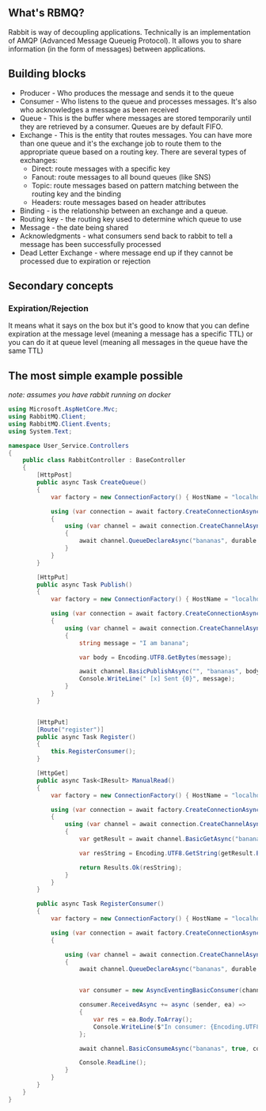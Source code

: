 
## What's RBMQ?

Rabbit is way of decoupling applications. Technically is an implementation of AMQP (Advanced Message Queueig Protocol). It allows you to share information (in the form of messages) between applications.

## Building blocks

- Producer - Who produces the message and sends it to the queue
- Consumer - Who listens to the queue and processes messages. It's also who acknowledges a message as been received
- Queue - This is the buffer where messages are stored temporarily until they are retrieved by a consumer. Queues are by default FIFO.
- Exchange - This is the entity that routes messages. You can have more than one queue and it's the exchange job to route them to the appropriate queue based on a routing key. There are several types of exchanges:
	- Direct: route messages with a specific key
	- Fanout: route messages to all bound queues (like SNS)
	- Topic: route messages based on pattern matching between the routing key and the binding
	- Headers: route messages based on header attributes
- Binding - is the relationship between an exchange and a queue.
- Routing key - the routing key used to determine which queue to use
- Message - the date being shared
- Acknowledgments - what consumers send back to rabbit to tell a message has been successfully processed
- Dead Letter Exchange - where message end up if they cannot be processed due to expiration or rejection

## Secondary concepts
### Expiration/Rejection

It means what it says on the box but it's good to know that you can define expiration at the message level (meaning a message has a specific TTL) or you can do it at queue level (meaning all messages in the queue have the same TTL)


## The most simple example possible

*note: assumes you have rabbit running on docker*

```C#
using Microsoft.AspNetCore.Mvc;
using RabbitMQ.Client;
using RabbitMQ.Client.Events;
using System.Text;

namespace User_Service.Controllers
{
    public class RabbitController : BaseController
    {
        [HttpPost]
        public async Task CreateQueue()
        {
            var factory = new ConnectionFactory() { HostName = "localhost", Port = 5672 };

            using (var connection = await factory.CreateConnectionAsync())
            {
                using (var channel = await connection.CreateChannelAsync())
                {
                    await channel.QueueDeclareAsync("bananas", durable: false, exclusive: false, autoDelete: false, arguments: null);
                }
            }
        }

        [HttpPut]
        public async Task Publish()
        {
            var factory = new ConnectionFactory() { HostName = "localhost", Port = 5672 };

            using (var connection = await factory.CreateConnectionAsync())
            {
                using (var channel = await connection.CreateChannelAsync())
                {
                    string message = "I am banana";

                    var body = Encoding.UTF8.GetBytes(message);

                    await channel.BasicPublishAsync("", "bananas", body);
                    Console.WriteLine(" [x] Sent {0}", message);
                }
            }
        }


        [HttpPut]
        [Route("register")]
        public async Task Register()
        {
            this.RegisterConsumer();
        }

        [HttpGet]
        public async Task<IResult> ManualRead()
        {
            var factory = new ConnectionFactory() { HostName = "localhost", Port = 5672 };

            using (var connection = await factory.CreateConnectionAsync())
            {
                using (var channel = await connection.CreateChannelAsync())
                {
                    var getResult = await channel.BasicGetAsync("bananas", true);

                    var resString = Encoding.UTF8.GetString(getResult.Body.ToArray());

                    return Results.Ok(resString);
                }
            }
        }

        public async Task RegisterConsumer()
        {
            var factory = new ConnectionFactory() { HostName = "localhost", Port = 5672 };

            using (var connection = await factory.CreateConnectionAsync())
            {

                using (var channel = await connection.CreateChannelAsync())
                {
                    await channel.QueueDeclareAsync("bananas", durable: false, exclusive: false, autoDelete: false, arguments: null);


                    var consumer = new AsyncEventingBasicConsumer(channel);

                    consumer.ReceivedAsync += async (sender, ea) =>
                    {
                        var res = ea.Body.ToArray();
                        Console.WriteLine($"In consumer: {Encoding.UTF8.GetString(res)}");
                    };

                    await channel.BasicConsumeAsync("bananas", true, consumer);

                    Console.ReadLine();
                }
            }
        }
    }
}

```
